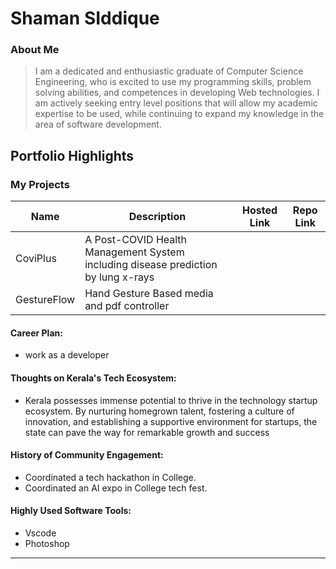 # Shaman SIddique 

### About Me

>I am a dedicated and enthusiastic graduate of Computer Science Engineering, who is excited to use my programming skills, problem solving abilities, and competences in developing Web technologies. I am actively seeking entry level positions that will allow my academic expertise to be used, while continuing to expand my knowledge in the area of software development.


## Portfolio Highlights

### My Projects

| Name                | Description                                                               | Hosted Link                              | Repo Link                                                      |
|---------------------|---------------------------------------------------------------------------|------------------------------------------|----------------------------------------------------------------|
| CoviPlus  | A Post-COVID Health Management System including disease prediction by lung x-rays                                              |    |             |
| GestureFlow  |  Hand Gesture Based media and pdf controller                                               |     |             |

#### Career Plan:

- work as a developer

#### Thoughts on Kerala's Tech Ecosystem:

- Kerala possesses immense potential to thrive in the technology startup ecosystem. By nurturing homegrown talent, fostering a culture of innovation, and establishing a supportive environment for startups, the state can pave the way for remarkable growth and success


#### History of Community Engagement:

- Coordinated a tech hackathon in College.
- Coordinated an AI expo in College tech fest.


#### Highly Used Software Tools:

- Vscode
- Photoshop





---
